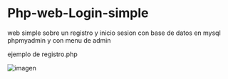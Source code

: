 # Php-web-Login-simple
web simple sobre un registro y inicio sesion con base de datos en mysql phpmyadmin y con menu de admin



ejemplo de registro.php 

![imagen](https://github.com/DavidPv07/Php-web-Login-simple/assets/96522453/da67a20e-a3cc-44f1-b69e-2f4fa8be4130)

